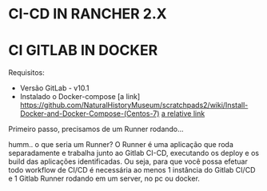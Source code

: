 # CI-CD IN RANCHER 2.X

# CI GITLAB IN DOCKER

Requisitos:
- Versão GitLab - v10.1
- Instalado o Docker-compose [a link] https://github.com/NaturalHistoryMuseum/scratchpads2/wiki/Install-Docker-and-Docker-Compose-(Centos-7)
[a relative link](https://github.com/NaturalHistoryMuseum/scratchpads2/wiki/Install-Docker-and-Docker-Compose-(Centos-7))

Primeiro passo, precisamos de um Runner rodando... 

humm.. o que seria um Runner?
O Runner é uma aplicação que roda separadamente e trabalha junto ao Gitlab CI-CD, executando os deploy e os build das aplicações identificadas. Ou seja, para que você possa efetuar todo workflow de CI/CD é necessária ao menos 1 instância do Gitlab CI/CD e 1 Gitlab Runner rodando em um server, no pc ou docker.
